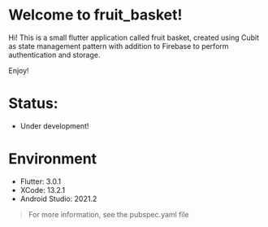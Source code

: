 # Welcome to fruit_basket!

Hi! This is a small flutter application called fruit basket, created using Cubit as state management pattern with addition to Firebase to perform authentication and storage.

Enjoy!

# Status:
- Under development!

# Environment
- Flutter: 3.0.1
- XCode: 13.2.1
- Android Studio: 2021.2
  
> For more information, see the pubspec.yaml file
